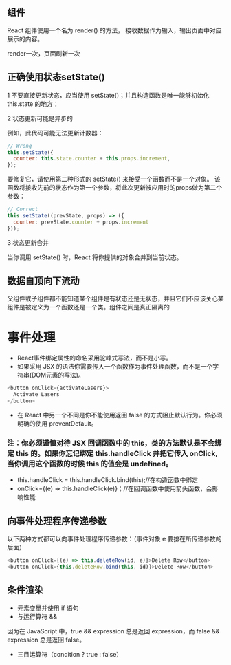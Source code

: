 ## 组件
React 组件使用一个名为 render() 的方法， 接收数据作为输入，输出页面中对应展示的内容。 

render一次，页面刷新一次

## 正确使用状态setState()
1 不要直接更新状态，应当使用 setState()；并且构造函数是唯一能够初始化 this.state 的地方；

2 状态更新可能是异步的

例如，此代码可能无法更新计数器：

```js
// Wrong
this.setState({
  counter: this.state.counter + this.props.increment,
});
```

要修复它，请使用第二种形式的 setState() 来接受一个函数而不是一个对象。 该函数将接收先前的状态作为第一个参数，将此次更新被应用时的props做为第二个参数：

```js
// Correct
this.setState((prevState, props) => ({
  counter: prevState.counter + props.increment
}));
```

3 状态更新合并

当你调用 setState() 时，React 将你提供的对象合并到当前状态。

## 数据自顶向下流动

父组件或子组件都不能知道某个组件是有状态还是无状态，并且它们不应该关心某组件是被定义为一个函数还是一个类。组件之间是真正隔离的

# 事件处理

* React事件绑定属性的命名采用驼峰式写法，而不是小写。
* 如果采用 JSX 的语法你需要传入一个函数作为事件处理函数，而不是一个字符串(DOM元素的写法)。

```js
<button onClick={activateLasers}>
  Activate Lasers
</button>
```

* 在 React 中另一个不同是你不能使用返回 false 的方式阻止默认行为。你必须明确的使用 preventDefault。

### 注：你必须谨慎对待 JSX 回调函数中的 this，类的方法默认是不会绑定 this 的。如果你忘记绑定 this.handleClick 并把它传入 onClick, 当你调用这个函数的时候 this 的值会是 undefined。
* this.handleClick = this.handleClick.bind(this);//在构造函数中绑定
* onClick={(e) => this.handleClick(e)}；//在回调函数中使用箭头函数，会影响性能

## 向事件处理程序传递参数

以下两种方式都可以向事件处理程序传递参数：（事件对象 e 要排在所传递参数的后面）

```js
<button onClick={(e) => this.deleteRow(id, e)}>Delete Row</button>
<button onClick={this.deleteRow.bind(this, id)}>Delete Row</button>
```

## 条件渲染
* 元素变量并使用 if 语句
* 与运行算符 &&

因为在 JavaScript 中，true && expression 总是返回 expression，而 false && expression 总是返回 false。

* 三目运算符（condition ? true : false）





